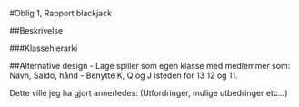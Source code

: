 #Oblig 1, Rapport blackjack

##Beskrivelse

###Klassehierarki

##Alternative design
	      - Lage spiller som egen klasse med medlemmer som: Navn, Saldo, hånd
	      - Benytte K, Q og J isteden for 13 12 og 11.

Dette ville jeg ha gjort annerledes: (Utfordringer, mulige utbedringer etc...)